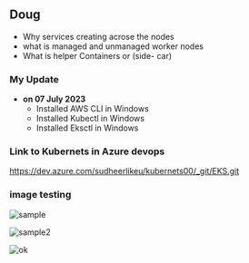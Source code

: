 <p align="center">
    <img src="" />
</p>

## Doug

- Why services creating acrose the nodes
- what is managed and unmanaged worker nodes
- What is helper Containers or (side- car) 

### My Update 
- **on 07 July 2023**
  - Installed AWS CLI in Windows
  - Installed Kubectl in Windows
  - Installed Eksctl in Windows

### Link to Kubernets in Azure devops 
https://dev.azure.com/sudheerlikeu/kubernets00/_git/EKS.git

### image testing 
![sample](https://github.com/sudheermuthyala/EKS/assets/34484660/cadf774d-2e81-426e-86fe-bdd31f92fffe)


![sample2](https://github.com/sudheermuthyala/EKS/assets/34484660/787736d6-0939-4786-baf1-ac1a99a60a00)


![ok](https://user-images.githubusercontent.com/34484660/252579865-cadf774d-2e81-426e-86fe-bdd31f92fffe.png)